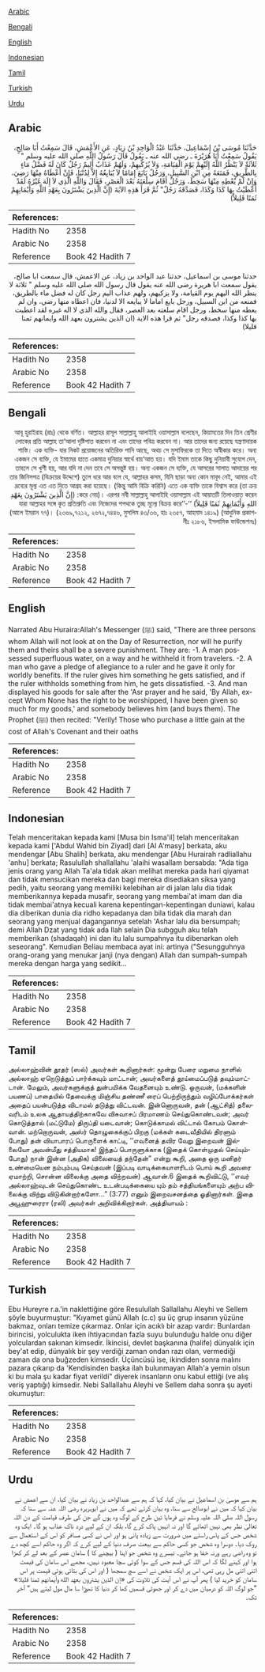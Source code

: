 [Arabic](#arabic)

[Bengali](#bengali)

[English](#english)

[Indonesian](#indonesian)

[Tamil](#tamil)

[Turkish](#turkish)

[Urdu](#urdu)

## Arabic


<div dir="rtl" lang="ar" style={{fontSize:'larger',backgroundColor:'#f8f9fa',padding:20}}>
حَدَّثَنَا مُوسَى بْنُ إِسْمَاعِيلَ، حَدَّثَنَا عَبْدُ الْوَاحِدِ بْنُ زِيَادٍ، عَنِ الأَعْمَشِ، قَالَ سَمِعْتُ أَبَا صَالِحٍ، يَقُولُ سَمِعْتُ أَبَا هُرَيْرَةَ ـ رضى الله عنه ـ يَقُولُ قَالَ رَسُولُ اللَّهِ صلى الله عليه وسلم ‏"‏ ثَلاَثَةٌ لاَ يَنْظُرُ اللَّهُ إِلَيْهِمْ يَوْمَ الْقِيَامَةِ، وَلاَ يُزَكِّيهِمْ، وَلَهُمْ عَذَابٌ أَلِيمٌ رَجُلٌ كَانَ لَهُ فَضْلُ مَاءٍ بِالطَّرِيقِ، فَمَنَعَهُ مِنِ ابْنِ السَّبِيلِ، وَرَجُلٌ بَايَعَ إِمَامًا لاَ يُبَايِعُهُ إِلاَّ لِدُنْيَا، فَإِنْ أَعْطَاهُ مِنْهَا رَضِيَ، وَإِنْ لَمْ يُعْطِهِ مِنْهَا سَخِطَ، وَرَجُلٌ أَقَامَ سِلْعَتَهُ بَعْدَ الْعَصْرِ، فَقَالَ وَاللَّهِ الَّذِي لاَ إِلَهَ غَيْرُهُ لَقَدْ أَعْطَيْتُ بِهَا كَذَا وَكَذَا، فَصَدَّقَهُ رَجُلٌ‏"‏ ثُمَّ قَرَأَ هَذِهِ الآيَةَ ‏(‏إِنَّ الَّذِينَ يَشْتَرُونَ بِعَهْدِ اللَّهِ وَأَيْمَانِهِمْ ثَمَنًا قَلِيلاً‏)‏
</div>
<div style={{backgroundColor:'#f8f9fa',padding:20, marginBottom: 10}}><table> <thead> <tr> <th>References:</th> <th></th> </tr> </thead> <tbody><tr><td>Hadith No</td><td>2358</td></tr><tr><td>Arabic No</td><td>2358</td></tr><tr><td>Reference</td><td>Book 42 Hadith 7</td></tr></tbody></table></div>


<div dir="rtl" lang="ar" style={{fontSize:'larger',backgroundColor:'#f8f9fa',padding:20}}>
حدثنا موسى بن اسماعيل، حدثنا عبد الواحد بن زياد، عن الاعمش، قال سمعت ابا صالح، يقول سمعت ابا هريرة رضى الله عنه يقول قال رسول الله صلى الله عليه وسلم " ثلاثة لا ينظر الله اليهم يوم القيامة، ولا يزكيهم، ولهم عذاب اليم رجل كان له فضل ماء بالطريق، فمنعه من ابن السبيل، ورجل بايع اماما لا يبايعه الا لدنيا، فان اعطاه منها رضي، وان لم يعطه منها سخط، ورجل اقام سلعته بعد العصر، فقال والله الذي لا اله غيره لقد اعطيت بها كذا وكذا، فصدقه رجل" ثم قرا هذه الاية (ان الذين يشترون بعهد الله وايمانهم ثمنا قليلا)
</div>
<div style={{backgroundColor:'#f8f9fa',padding:20, marginBottom: 10}}><table> <thead> <tr> <th>References:</th> <th></th> </tr> </thead> <tbody><tr><td>Hadith No</td><td>2358</td></tr><tr><td>Arabic No</td><td>2358</td></tr><tr><td>Reference</td><td>Book 42 Hadith 7</td></tr></tbody></table></div>

## Bengali


<div dir="rtl" lang="bn" style={{fontSize:'larger',backgroundColor:'#f8f9fa',padding:20}}>
আবূ হুরাইরাহ (রাঃ) থেকে বর্ণিত। আল্লাহর রাসূল সাল্লাল্লাহু আলাইহি ওয়াসাল্লাম বলেছেন, কিয়ামতের দিন তিন শ্রেণীর লোকের প্রতি আল্লাহ তা‘আলা দৃষ্টিপাত করবেন না এবং তাদের পবিত্র করবেন না। আর তাদের জন্য রয়েছে যন্ত্রণাদায়ক শাস্তি। এক ব্যক্তি- যার নিকট প্রয়োজনের অতিরিক্ত পানি আছে, অথচ সে মুসাফিরকে তা দিতে অস্বীকার করে। অন্য একজন সে ব্যক্তি, যে ইমামের হাতে একমাত্র দুনিয়ার স্বার্থে বায়‘আত হয়। যদি ইমাম তাকে কিছু দুনিয়াবী সুযোগ দেন, তাহলে সে খুশী হয়, আর যদি না দেন তবে সে অসন্তুষ্ট হয়। অন্য একজন সে ব্যক্তি, যে আসরের সালাত আদায়ের পর তার জিনিসপত্র (বিক্রয়ের উদ্দেশে) তুলে ধরে আর বলে যে, আল্লাহর কসম, যিনি ছাড়া অন্য কোন মাবূদ নেই, আমার এই দ্রব্যের মূল্য এত এত দিতে আগ্রহ করা হয়েছে। (কিন্তু আমি বিক্রি করিনি) এতে এক ব্যক্তি তাকে বিশ্বাস করে (তা ক্রয় করে নেয়)। এরপর নবী সাল্লাল্লাহু আলাইহি ওয়াসাল্লাম এই আয়াতটি তিলাওয়াত করেন: (إِنَّ الَّذِينَ يَشْتَرُونَ بِعَهْدِ اللهِ وَأَيْمَانِهِمْ ثَمَنًا قَلِيلاً) ‘‘যারা আল্লাহর সঙ্গে কৃত প্রতিশ্রুতি এবং নিজেদের শপথকে তুচ্ছ মূল্যে বিক্রয় করে’’- (আলে ইমরান ৭৭)। (২৩৬৯,৭২১২, ২৬৭২,৭৪৪৬, মুসলিম ৪৩/৩৬, হাঃ ২৩৫৭, আহমাদ ১৪১৯) (আধুনিক প্রকাশনীঃ ২১৮৬, ইসলামিক ফাউন্ডেশনঃ)
</div>
<div style={{backgroundColor:'#f8f9fa',padding:20, marginBottom: 10}}><table> <thead> <tr> <th>References:</th> <th></th> </tr> </thead> <tbody><tr><td>Hadith No</td><td>2358</td></tr><tr><td>Arabic No</td><td>2358</td></tr><tr><td>Reference</td><td>Book 42 Hadith 7</td></tr></tbody></table></div>

## English


<div dir="ltr" lang="en" style={{fontSize:'larger',backgroundColor:'#f8f9fa',padding:20}}>
Narrated Abu Huraira:Allah's Messenger (ﷺ) said, "There are three persons whom Allah will not look at on the Day of Resurrection, nor will he purify them and theirs shall be a severe punishment. They are: -1. A man possessed superfluous water, on a way and he withheld it from travelers. -2. A man who gave a pledge of allegiance to a ruler and he gave it only for worldly benefits. If the ruler gives him something he gets satisfied, and if the ruler withholds something from him, he gets dissatisfied. -3. And man displayed his goods for sale after the 'Asr prayer and he said, 'By Allah, except Whom None has the right to be worshipped, I have been given so much for my goods,' and somebody believes him (and buys them). The Prophet (ﷺ) then recited: "Verily! Those who purchase a little gain at the cost of Allah's Covenant and their oaths
</div>
<div style={{backgroundColor:'#f8f9fa',padding:20, marginBottom: 10}}><table> <thead> <tr> <th>References:</th> <th></th> </tr> </thead> <tbody><tr><td>Hadith No</td><td>2358</td></tr><tr><td>Arabic No</td><td>2358</td></tr><tr><td>Reference</td><td>Book 42 Hadith 7</td></tr></tbody></table></div>

## Indonesian


<div dir="ltr" lang="id" style={{fontSize:'larger',backgroundColor:'#f8f9fa',padding:20}}>
Telah menceritakan kepada kami [Musa bin Isma'il] telah menceritakan kepada kami ['Abdul Wahid bin Ziyad] dari [Al A'masy] berkata, aku mendengar [Abu Shalih] berkata, aku mendengar [Abu Hurairah radliallahu 'anhu] berkata; Rasulullah shallallahu 'alaihi wasallam bersabda: "Ada tiga jenis orang yang Allah Ta'ala tidak akan melihat mereka pada hari qiyamat dan tidak mensucikan mereka dan bagi mereka disediakan siksa yang pedih, yaitu seorang yang memiliki kelebihan air di jalan lalu dia tidak memberikannya kepada musafir, seorang yang membai'at imam dan dia tidak membai'atnya kecuali karena kepentingan-kepentingan duniawi, kalau dia diberikan dunia dia ridho kepadanya dan bila tidak dia marah dan seorang yang menjual dagangannya setelah 'Ashar lalu dia bersumpah; demi Allah Dzat yang tidak ada Ilah selain Dia subgguh aku telah memberikan (shadaqah) ini dan itu lalu sumpahnya itu dibenarkan oleh seseorang". Kemudian Beliau membaca ayat ini: artinya ("Sesungguhnya orang-orang yang menukar janji (nya dengan) Allah dan sumpah-sumpah mereka dengan harga yang sedikit…
</div>
<div style={{backgroundColor:'#f8f9fa',padding:20, marginBottom: 10}}><table> <thead> <tr> <th>References:</th> <th></th> </tr> </thead> <tbody><tr><td>Hadith No</td><td>2358</td></tr><tr><td>Arabic No</td><td>2358</td></tr><tr><td>Reference</td><td>Book 42 Hadith 7</td></tr></tbody></table></div>

## Tamil


<div dir="ltr" lang="ta" style={{fontSize:'larger',backgroundColor:'#f8f9fa',padding:20}}>
அல்லாஹ்வின் தூதர் (ஸல்) அவர்கள் கூறினார்கள்: மூன்று பேரை மறுமை நாளில் அல்லாஹ் ஏறெடுத்துப் பார்க்கவும் மாட்டான்; அவர்களைத் தூய்மைப்படுத் தவும்மாட்டான். மேலும், அவர்களுக்குத் துன்பமிக்க வேதனையும் உண்டு. ஒருவன், (மக்களின் பயணப்) பாதையில் தேவைக்கு மிஞ்சிய தண்ணீ ரைப் பெற்றிருந்தும் வழிப்போக்கர்கள் அதைப் பயன்படுத்த விடாமல் தடுத்து விட்டவன். இன்னொருவன், தன் (ஆட்சித்) தலைவரிடம் உலக ஆதாயத்திற்காகவே விசுவாசப் பிரமாணம் செய்துகொண்டவன்; அவர் கொடுத்தால் (மட்டுமே) திருப்தி யடைவான்; கொடுக்காமல் விட்டால் கோபம் கொள்வான். மற்றொருவன், அஸ்ர் தொழுகைக்குப் பிறகு (மக்கள் கடைவீதியில் திரளும் போது) தன் வியாபாரப் பொருளைக் காட்டி, ‘‘எவனைத் தவிர வேறு இறைவன் இல்லையோ அவன்மீது சத்தியமாக! இந்தப் பொருளுக்காக (இதைக் கொள்முதல் செய்யும்போது) நான் இன்ன (அதிக) விலையைத் தந்தேன்” என்று கூறி, அதை ஒரு மனிதர் உண்மையென நம்பும்படி செய்தவன் (இப்படி வாடிக்கையாளரிடம் பொய் கூறி அவரை ஏமாற்றி, சொன்ன விலைக்கு அதை விற்றவன்) ஆவான்.6 இதைக் கூறிவிட்டு, ‘‘எவர் அல்லாஹ்வுடன் செய்துகொண்ட உடன்படிக்கையை யும் தம் சத்தியங்களையும் அற்ப விலைக்கு விற்று விடுகின்றார்களோ...” (3:77) எனும் இறைவசனத்தை ஓதினார்கள். இதை அபூஹுரைரா (ரலி) அவர்கள் அறிவிக்கிறார்கள். அத்தியாயம் :
</div>
<div style={{backgroundColor:'#f8f9fa',padding:20, marginBottom: 10}}><table> <thead> <tr> <th>References:</th> <th></th> </tr> </thead> <tbody><tr><td>Hadith No</td><td>2358</td></tr><tr><td>Arabic No</td><td>2358</td></tr><tr><td>Reference</td><td>Book 42 Hadith 7</td></tr></tbody></table></div>

## Turkish


<div dir="ltr" lang="tr" style={{fontSize:'larger',backgroundColor:'#f8f9fa',padding:20}}>
Ebu Hureyre r.a.'in naklettiğine göre Resulullah Sallallahu Aleyhi ve Sellem şöyle buyurmuştur: "Kıyamet günü Allah (c.c) şu üç grup insanın yüzüne bakmaz, onları temize çıkarmaz. Onlar için acıklı bir azap vardır: Bunlardan birincisi, yolculukta iken ihtiyacından fazla suyu bulunduğu halde onu diğer yolculardan sakınan kimsedir. İkincisi, devlet başkanına (halife) dünyalık için bey'at edip, dünyalık bir şey verdiği zaman ondan razı olan, vermediği zaman da ona buğzeden kimsedir. Üçüncüsü ise, ikindiden sonra malını pazara çıkarıp da 'Kendisinden başka ilah bulunmayan Allah'a yemin olsun ki bu mala şu kadar fiyat verildi" diyerek insanların onu kabul ettiği (ve alış veriş yaptığı) kimsedir. Nebi Sallallahu Aleyhi ve Sellem daha sonra şu ayeti okumuştur:
</div>
<div style={{backgroundColor:'#f8f9fa',padding:20, marginBottom: 10}}><table> <thead> <tr> <th>References:</th> <th></th> </tr> </thead> <tbody><tr><td>Hadith No</td><td>2358</td></tr><tr><td>Arabic No</td><td>2358</td></tr><tr><td>Reference</td><td>Book 42 Hadith 7</td></tr></tbody></table></div>

## Urdu


<div dir="rtl" lang="ur" style={{fontSize:'larger',backgroundColor:'#f8f9fa',padding:20}}>
ہم سے موسیٰ بن اسماعیل نے بیان کیا، کہا کہ ہم سے عبدالواحد بن زیاد نے بیان کیا، ان سے اعمش نے بیان کیا کہ میں نے ابوصالح سے سنا، وہ بیان کرتے تھے کہ میں نے ابوہریرہ رضی اللہ عنہ سے سنا کہ رسول اللہ صلی اللہ علیہ وسلم نے فرمایا تین طرح کے لوگ وہ ہوں گے جن کی طرف قیامت کے دن اللہ تعالیٰ نظر بھی نہیں اٹھائے گا اور نہ انہیں پاک کرے گا، بلکہ ان کے لیے درد ناک عذاب ہو گا۔ ایک وہ شخص جس کے پاس راستے میں ضرورت سے زیادہ پانی ہو اور اس نے کسی مسافر کو اس کے استعمال سے روک دیا۔ دوسرا وہ شخص جو کسی حاکم سے بیعت صرف دنیا کے لیے کرے کہ اگر وہ حاکم اسے کچھ دے تو وہ راضی رہے ورنہ خفا ہو جائے۔ تیسرے وہ شخص جو اپنا ( بیچنے کا ) سامان عصر کے بعد لے کر کھڑا ہوا اور کہنے لگا کہ اس اللہ کی قسم جس کے سوا کوئی سچا معبود نہیں، مجھے اس سامان کی قیمت اتنی اتنی مل رہی تھی، اس پر ایک شخص نے اسے سچ سمجھا ( اور اس کی بتائی ہوئی قیمت پر اس سامان کو خرید لیا ) پھر آپ نے اس آیت کی تلاوت کی «إن الذين يشترون بعهد الله وأيمانهم ثمنا قليلا‏» ”جو لوگ اللہ کو درمیان میں دے کر اور جھوٹی قسمیں کھا کر دنیا کا تھوڑا سا مال مول لیتے ہیں“ آخر تک۔
</div>
<div style={{backgroundColor:'#f8f9fa',padding:20, marginBottom: 10}}><table> <thead> <tr> <th>References:</th> <th></th> </tr> </thead> <tbody><tr><td>Hadith No</td><td>2358</td></tr><tr><td>Arabic No</td><td>2358</td></tr><tr><td>Reference</td><td>Book 42 Hadith 7</td></tr></tbody></table></div>